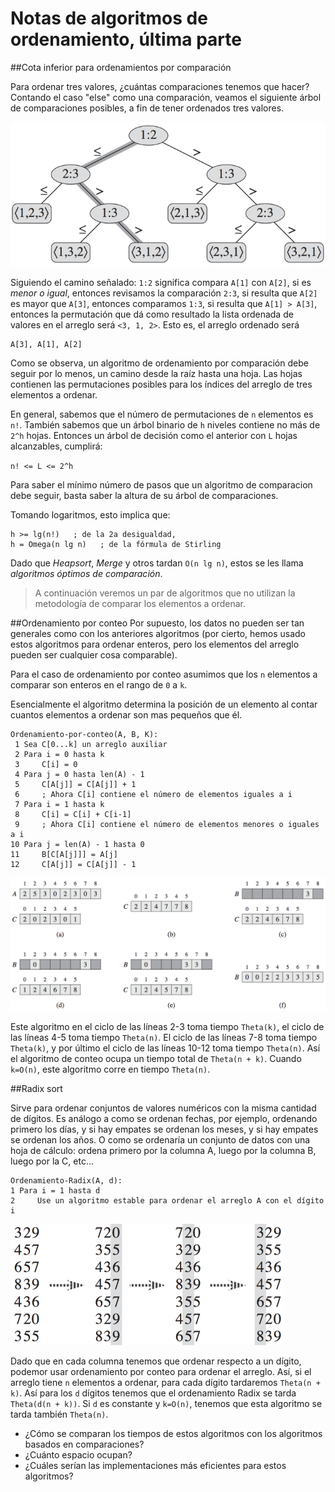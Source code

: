 # Notas de algoritmos de ordenamiento, última parte

##Cota inferior para ordenamientos por comparación

Para ordenar tres valores, ¿cuántas comparaciones tenemos que hacer? Contando el caso "else" como una comparación, veamos el siguiente árbol de comparaciones posibles, a fin de tener ordenados tres valores.

![arbol de comparaciones](imagenes/arbol_de_orden.png "Árbol de comparaciones")

Siguiendo el camino señalado: ``1:2`` significa compara ``A[1]`` con ``A[2]``, si es _menor o igual_, entonces revisamos la comparación ``2:3``, si resulta que ``A[2]`` es mayor que ``A[3]``, entonces comparamos ``1:3``, si resulta que ``A[1] > A[3]``, entonces la permutación que dá como resultado la lista ordenada de valores en el arreglo será ``<3, 1, 2>``. Esto es, el arreglo ordenado será

    A[3], A[1], A[2]

Como se observa, un algoritmo de ordenamiento por comparación debe seguir por lo menos, un camino desde la raíz hasta una hoja. Las hojas contienen las permutaciones posibles para los índices del arreglo de tres elementos a ordenar.

En general, sabemos que el número de permutaciones de ``n`` elementos es ``n!``. También sabemos que un árbol binario de ``h`` niveles contiene no más de ``2^h`` hojas. Entonces un árbol de decisión como el anterior con ``L`` hojas alcanzables, cumplirá:

``n! <= L <= 2^h``

Para saber el mínimo número de pasos que un algoritmo de comparacion debe seguir, basta saber la altura de su árbol de comparaciones.

Tomando logaritmos, esto implica que:

    h >= lg(n!)   ; de la 2a desigualdad,
    h = Omega(n lg n)   ; de la fórmula de Stirling

Dado que *Heapsort*, *Merge* y otros tardan ``O(n lg n)``, estos se les llama *algoritmos óptimos de comparación*.

> A continuación veremos un par de algoritmos que no utilizan la metodología de comparar los elementos a ordenar.

##Ordenamiento por conteo
Por supuesto, los datos no pueden ser tan generales como con los anteriores algoritmos (por cierto, hemos usado estos algoritmos para ordenar enteros, pero los elementos del arreglo pueden ser cualquier cosa comparable).

Para el caso de ordenamiento por conteo asumimos que los ``n`` elementos a comparar son enteros en el rango de ``0`` a ``k``.

Esencialmente el algoritmo determina la posición de un elemento al contar cuantos elementos a ordenar son mas pequeños que él.

```
Ordenamiento-por-conteo(A, B, K):
 1 Sea C[0...k] un arreglo auxiliar
 2 Para i = 0 hasta k
 3     C[i] = 0
 4 Para j = 0 hasta len(A) - 1
 5     C[A[j]] = C[A[j]] + 1
 6     ; Ahora C[i] contiene el número de elementos iguales a i
 7 Para i = 1 hasta k
 8     C[i] = C[i] + C[i-1]
 9     ; Ahora C[i] contiene el número de elementos menores o iguales a i
10 Para j = len(A) - 1 hasta 0
11     B[C[A[j]]] = A[j]
12     C[A[j]] = C[A[j]] - 1
```
![conteo](imagenes/conteo.png "Ejemplo de ordenamiento por conteo")

Este algoritmo en el ciclo de las líneas 2-3 toma tiempo ``Theta(k)``, el ciclo de las líneas 4-5 toma tiempo ``Theta(n)``. El ciclo de las líneas 7-8 toma tiempo ``Theta(k)``, y por último el ciclo de las líneas 10-12 toma tiempo ``Theta(n)``. Así el algoritmo de conteo ocupa un tiempo total de ``Theta(n + k)``. Cuando ``k=O(n)``, este algoritmo corre en tiempo ``Theta(n)``.

##Radix sort

Sirve para ordenar conjuntos de valores numéricos con la misma cantidad de dígitos. Es análogo a como se ordenan fechas, por ejemplo, ordenando primero los días, y si hay empates se ordenan los meses, y si hay empates se ordenan los años. O como se ordenaría un conjunto de datos con una hoja de cálculo: ordena primero por la columna A, luego por la columna B, luego por la C, etc...

```
Ordenamiento-Radix(A, d):
1 Para i = 1 hasta d
2     Use un algoritmo estable para ordenar el arreglo A con el dígito i
``` 
![radix](imagenes/radix-sort.png "Ejemplo de ordenamiento radix")

Dado que en cada columna tenemos que ordenar respecto a un dígito, podemor usar ordenamiento por conteo para ordenar el arreglo. Así, si el arreglo tiene ``n`` elementos a ordenar, para cada dígito tardaremos ``Theta(n + k)``. Así para los ``d`` dígitos tenemos que el ordenamiento Radix se tarda ``Theta(d(n + k))``. Si ``d`` es constante y ``k=O(n)``, tenemos que esta algoritmo se tarda también ``Theta(n)``.

* ¿Cómo se comparan los tiempos de estos algoritmos con los algoritmos basados en comparaciones?
* ¿Cuánto espacio ocupan?
* ¿Cuáles serían las implementaciones más eficientes para estos algoritmos?